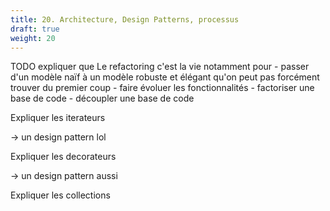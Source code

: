 ```yaml
---
title: 20. Architecture, Design Patterns, processus
draft: true
weight: 20
---
```


TODO expliquer que Le refactoring c'est la vie notamment pour
    - passer d'un modèle naïf à un modèle robuste et élégant qu'on peut pas forcément trouver du premier coup
    - faire évoluer les fonctionnalités
    - factoriser une base de code
    - découpler une base de code

Expliquer les iterateurs

-> un design pattern lol

Expliquer les decorateurs

-> un design pattern aussi

Expliquer les collections
